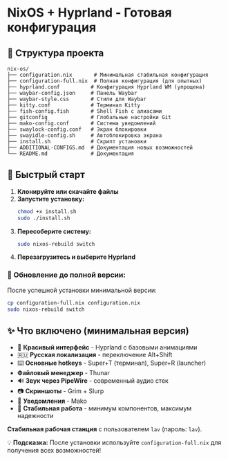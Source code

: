 # NixOS + Hyprland - Готовая конфигурация

## 📂 Структура проекта

```
nix-os/
├── configuration.nix       # Минимальная стабильная конфигурация
├── configuration-full.nix  # Полная конфигурация (для опытных)
├── hyprland.conf          # Конфигурация Hyprland WM (упрощена)
├── waybar-config.json     # Панель Waybar
├── waybar-style.css       # Стили для Waybar  
├── kitty.conf             # Терминал Kitty
├── fish-config.fish       # Shell Fish с алиасами
├── gitconfig              # Глобальные настройки Git
├── mako-config.conf       # Система уведомлений
├── swaylock-config.conf   # Экран блокировки
├── swayidle-config.sh     # Автоблокировка экрана
├── install.sh             # Скрипт установки
├── ADDITIONAL-CONFIGS.md  # Документация новых возможностей
└── README.md              # Документация
```

## 🚀 Быстрый старт

1. **Клонируйте или скачайте файлы**
2. **Запустите установку:**
   ```bash
   chmod +x install.sh
   sudo ./install.sh
   ```
3. **Пересоберите систему:**
   ```bash
   sudo nixos-rebuild switch
   ```
4. **Перезагрузитесь и выберите Hyprland**

### 🚀 Обновление до полной версии:
После успешной установки минимальной версии:
```bash
cp configuration-full.nix configuration.nix
sudo nixos-rebuild switch
```

## ✨ Что включено (минимальная версия)

- 🎨 **Красивый интерфейс** - Hyprland с базовыми анимациями
- 🇷🇺 **Русская локализация** - переключение Alt+Shift  
- ⌨️ **Основные hotkeys** - Super+T (терминал), Super+R (launcher)
-  **Файловый менеджер** - Thunar
- 🔊 **Звук через PipeWire** - современный аудио стек
- 📷 **Скриншоты** - Grim + Slurp
- 🔔 **Уведомления** - Mako
- 🎯 **Стабильная работа** - минимум компонентов, максимум надежности

**Стабильная рабочая станция** с пользователем `lav` (пароль: `lav`).

💡 **Подсказка:** После установки используйте `configuration-full.nix` для получения всех возможностей!
